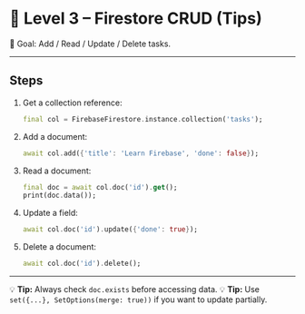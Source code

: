 # 🔵 Level 3 – Firestore CRUD (Tips)

🎯 Goal: Add / Read / Update / Delete tasks.

---

## Steps

1. Get a collection reference:
    ```dart
    final col = FirebaseFirestore.instance.collection('tasks');
    ```

2. Add a document:
    ```dart
    await col.add({'title': 'Learn Firebase', 'done': false});
    ```

3. Read a document:
    ```dart
    final doc = await col.doc('id').get();
    print(doc.data());
    ```

4. Update a field:
    ```dart
    await col.doc('id').update({'done': true});
    ```

5. Delete a document:
    ```dart
    await col.doc('id').delete();
    ```

---

💡 **Tip:** Always check `doc.exists` before accessing data.
💡 **Tip:** Use `set({...}, SetOptions(merge: true))` if you want to update partially.